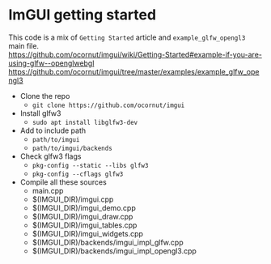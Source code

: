 # ImGUI getting started

This code is a mix of `Getting Started` article and `example_glfw_opengl3` main file.  
https://github.com/ocornut/imgui/wiki/Getting-Started#example-if-you-are-using-glfw--openglwebgl  
https://github.com/ocornut/imgui/tree/master/examples/example_glfw_opengl3  

- Clone the repo  
    - `git clone https://github.com/ocornut/imgui`
- Install glfw3  
    - `sudo apt install libglfw3-dev`
- Add to include path  
    - `path/to/imgui`
    - `path/to/imgui/backends`
- Check glfw3 flags  
    - `pkg-config --static --libs glfw3`
    - `pkg-config --cflags glfw3`
- Compile all these sources  
    - main.cpp
    - $(IMGUI_DIR)/imgui.cpp
    - $(IMGUI_DIR)/imgui_demo.cpp
    - $(IMGUI_DIR)/imgui_draw.cpp
    - $(IMGUI_DIR)/imgui_tables.cpp
    - $(IMGUI_DIR)/imgui_widgets.cpp
    - $(IMGUI_DIR)/backends/imgui_impl_glfw.cpp
    - $(IMGUI_DIR)/backends/imgui_impl_opengl3.cpp
